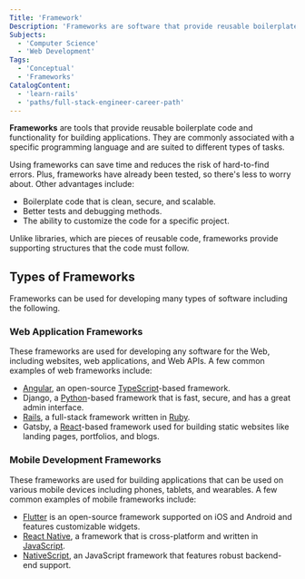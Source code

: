 ```yaml
---
Title: 'Framework'
Description: 'Frameworks are software that provide reusable boilerplate code and functionality for building applications.'
Subjects:
  - 'Computer Science'
  - 'Web Development'
Tags:
  - 'Conceptual'
  - 'Frameworks'
CatalogContent:
  - 'learn-rails'
  - 'paths/full-stack-engineer-career-path'
---
```


<link rel="canonical" href="https://www.codecademy.com/resources/blog/what-is-a-framework/" />

**Frameworks** are tools that provide reusable boilerplate code and functionality for building applications. They are commonly associated with a specific programming language and are suited to different types of tasks.

Using frameworks can save time and reduces the risk of hard-to-find errors. Plus, frameworks have already been tested, so there's less to worry about. Other advantages include:

- Boilerplate code that is clean, secure, and scalable.
- Better tests and debugging methods.
- The ability to customize the code for a specific project.

Unlike libraries, which are pieces of reusable code, frameworks provide supporting structures that the code must follow.

## Types of Frameworks

Frameworks can be used for developing many types of software including the following.

### Web Application Frameworks

These frameworks are used for developing any software for the Web, including websites, web applications, and Web APIs. A few common examples of web frameworks include:

- [Angular](https://www.codecademy.com/resources/docs/open-source/angular), an open-source [TypeScript](https://www.codecademy.com/resources/docs/typescript)-based framework.
- Django, a [Python](https://www.codecademy.com/resources/docs/python)-based framework that is fast, secure, and has a great admin interface.
- [Rails](https://www.codecademy.com/resources/docs/ruby/ruby-on-rails), a full-stack framework written in [Ruby](https://www.codecademy.com/resources/docs/ruby).
- Gatsby, a [React](https://www.codecademy.com/resources/docs/react)-based framework used for building static websites like landing pages, portfolios, and blogs.

### Mobile Development Frameworks

These frameworks are used for building applications that can be used on various mobile devices including phones, tablets, and wearables. A few common examples of mobile frameworks include:

- [Flutter](https://flutter.dev/) is an open-source framework supported on iOS and Android and features customizable widgets.
- [React Native](https://www.codecademy.com/resources/docs/react/react-native), a framework that is cross-platform and written in [JavaScript](https://www.codecademy.com/resources/docs/javascript).
- [NativeScript](https://nativescript.org/), an JavaScript framework that features robust backend-end support.

